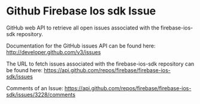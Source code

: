 # Github Firebase Ios sdk Issue
GitHub web API to retrieve all open issues associated with the firebase-ios-sdk repository.



Documentation for the GitHub issues API can be found here: http://developer.github.com/v3/issues

The URL to fetch issues associated with the firebase-ios-sdk repository can be found here: https://api.github.com/repos/firebase/firebase-ios-sdk/issues

Comments of an Issue: https://api.github.com/repos/firebase/firebase-ios-sdk/issues/3228/comments

